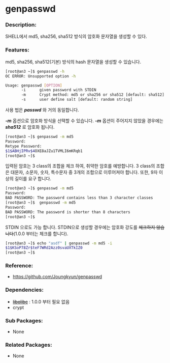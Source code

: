 # genpasswd

### Description:

SHELL에서 md5, sha256, sha512 방식의 암호화 문자열을 생성할 수 있다.

### Features:

md5, sha256, sha512(기본) 방식의 hash 문자열을 생성할 수 있습니다.

```bash
[root@an3 ~]$ genpasswd -h
OC ERROR: Unsupported option -h

Usage: genpasswd [OPTION]
       -i      given password with STDIN
       -m      Crypt method: md5 or sha256 or sha512 [default: sha512]
       -s      user define salt [default: random string]
```

사용 법은 ***passwd*** 와 거의 동일합니다.

***-m*** 옵션으로 암호화 방식을 선택할 수 있습니다. ***-m*** 옵션이 주어지지 않았을 경우에는 ***sha512*** 로 암호화 됩니다.

```bash
[root@an3 ~]$ genpasswd -m md5
Password:
Retype Password:
$1$ABHjIPRv$4OXE8aJZu1TVMLI6mKRqb1
[root@an3 ~]$
```

입력된 암호는 3 class의 조합을 체크 하여, 취약한 암호를 예방합니다. 3 class의 조합은 대문자, 소문자, 숫자, 특수문자 중 3개의 조합으로 이루어져야 합니다. 또한, 9자 이상의 길이를 요구 합니다.

```bash
[root@an3 ~]$ genpasswd -m md5
Password:
BAD PASSWORD: The password contains less than 3 character classes
[root@an3 ~]$  genpasswd -m md5
Password:
BAD PASSWORD: The password is shorter than 8 characters
[root@an3 ~]$
```

STDIN 으로도 가능 합니다. STDIN으로 생성할 경우에는 암호화 강도를 ~~체크하지 않습니다~~(1.0.0 부터는 체크를 합니다).

```bash
[root@an3 ~]$ echo "asdf" | genpasswd -m md5 -i
$1$KSoP78Zr$teF7WRd2Azz0svaUXTkIZ0
[root@an3 ~]$
```



### Reference:
* https://github.com/Joungkyun/genpasswd

### Dependencies:
* ~~[libolibc](pkg-core-olibc.md)~~ : 1.0.0 부터 필요 없음
* crypt

### Sub Packages:
* None

### Related Packages:
* None